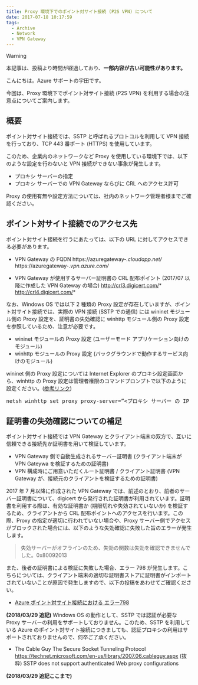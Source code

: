 ```yaml
---
title: Proxy 環境下でのポイント対サイト接続 (P2S VPN) について
date: 2017-07-18 10:17:59
tags:
  - Archive
  - Network
  - VPN Gateway
---
```

> [!WARNING]
> 本記事は、投稿より時間が経過しており、**一部内容が古い可能性があります。**

こんにちは。Azure サポートの宇田です。

今回は、Proxy 環境下でポイント対サイト接続 (P2S VPN) を利用する場合の注意点についてご案内します。

## 概要

ポイント対サイト接続では、SSTP と呼ばれるプロトコルを利用して VPN 接続を行っており、TCP 443 番ポート (HTTPS) を使用しています。

このため、企業内のネットワークなど Proxy を使用している環境下では、以下のような設定を行わないと VPN 接続ができない事象が発生します。

* プロキシ サーバーの指定
* プロキシ サーバーでの VPN Gateway ならびに CRL へのアクセス許可

Proxy の使用有無や設定方法については、社内のネットワーク管理者様までご確認ください。

## ポイント対サイト接続でのアクセス先

ポイント対サイト接続を行うにあたっては、以下の URL に対してアクセスできる必要があります。

* VPN Gateway の FQDN
https://azuregateway-*.cloudapp.net/*
https://azuregateway-*.vpn.azure.com/*

* VPN Gateway が使用するサーバー証明書の CRL 配布ポイント (2017/07 以降に作成した VPN Gateway の場合)
http://crl3.digicert.com/*
http://crl4.digicert.com/*

なお、Windows OS では以下 2 種類の Proxy 設定が存在していますが、ポイント対サイト接続では、実際の VPN 接続 (SSTP での通信) には wininet モジュール側の Proxy 設定を、証明書の失効確認に winhttp モジュール側の Proxy 設定を参照しているため、注意が必要です。

* wininet モジュールの Proxy 設定 (ユーザーモード アプリケーション向けのモジュール)
* winhttp モジュールの Proxy 設定 (バックグラウンドで動作するサービス向けのモジュール)

wininet 側の Proxy 設定については Internet Explorer のプロキシ設定画面から、winhttp の Proxy 設定は管理者権限のコマンドプロンプトで以下のように設定ください。([参考リンク](https://jpdsi.github.io/blog/internet-explorer-microsoft-edge/ProxySettings/))

<pre>netsh winhttp set proxy proxy-server=”<プロキシ サーバー の IP アドレス or ホスト名>:<ポート番号>”</pre>

## 証明書の失効確認についての補足

ポイント対サイト接続では VPN Gateway とクライアント端末の双方で、互いに信頼できる接続先か証明書を用いて検証しています。

* VPN Gateway 側で自動生成されるサーバー証明書 (クライアント端末が VPN Gateywa を検証するための証明書)
* VPN 構成時にご用意いただくルート証明書 / クライアント証明書 (VPN Gateway が、接続元のクライアントを検証するための証明書)

2017 年 7 月以降に作成された VPN Gateway では、前述のとおり、前者のサーバー証明書について、digicert から発行された証明書が利用されています。証明書を利用する際は、有効な証明書か (期限切れや失効されていないか) を検証するため、クライアントから CRL 配布ポイントへのアクセスを行います。この際、Proxy の指定が適切に行われていない場合や、Proxy サーバー側でアクセスがブロックされた場合には、以下のような失効確認に失敗した旨のエラーが発生します。

> 失効サーバーがオフラインのため、失効の関数は失効を確認できませんでした。0x80092013

また、後者の証明書による検証に失敗した場合、エラー 798 が発生します。こちらについては、クライアント端末の適切な証明書ストアに証明書がインポートされていないことが原因で発生しますので、以下の投稿をあわせてご確認ください。

* [Azure ポイント対サイト接続における エラー798](https://jpaztech.github.io/blog/archive/p2s-vpn-error798/)

**(2018/03/29 追記)**
Windows OS の動作として、SSTP では認証が必要な Proxy サーバーの利用をサポートしておりません。このため、SSTP を利用している Azure のポイント対サイト接続につきましても、認証プロキシの利用はサポートされておりませんので、何卒ご了承ください。

* The Cable Guy The Secure Socket Tunneling Protocol
https://technet.microsoft.com/en-us/library/2007.06.cableguy.aspx
(抜粋)
SSTP does not support authenticated Web proxy configurations

**(2018/03/29 追記ここまで)**
